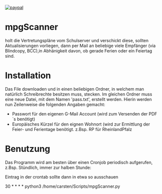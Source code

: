 [![paypal](https://www.paypalobjects.com/en_US/i/btn/btn_donateCC_LG.gif)](https://www.paypal.me/Hubobel)


# mpgScanner
holt die Vertretungspläne vom Schulserver und verschickt diese, sollten Aktualisierungen vorliegen, dann per Mail an beliebige viele
Empfänger (via Blindcopy, BCC),in Abhänigkeit davon, ob gerade Ferien oder ein Feiertag sind.


# Installation

Das File downloaden und in einen beliebigen Ordner, in welchem man natürlich Schreibrechte besitzen muss, stecken.
Im gleichen Ordner muss eine neue Datei, mit dem Namen 'pass.txt', erstellt werden.
Hierin werden nun Zeilenweise die folgenden Angaben gemacht:

- Passwort für den eigenen G-Mail Account (wird zum Versenden der PDF´s benötigt)
- Europäisches Kürzel für den eignen Wohnort (wird zur Ermittlung der Feier- und Ferientage benötigt. z.Bsp. RP für RheinlandPfalz

# Benutzung

Das Programm wird am besten über einen Cronjob periodisch aufgerufen, z.Bsp. Stündlich, immer zur halben Stunde:

Eintrag in der crontab sollte dann in etwa so ausschauen

30 * * * * python3 /home/carsten/Scripts/mpgScanner.py

